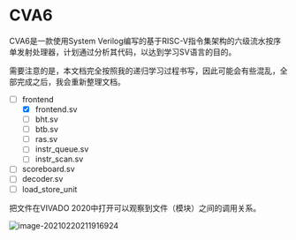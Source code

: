 # CVA6
CVA6是一款使用System Verilog编写的基于RISC-V指令集架构的六级流水按序单发射处理器，计划通过分析其代码，以达到学习SV语言的目的。

需要注意的是，本文档完全按照我的递归学习过程书写，因此可能会有些混乱，全部完成之后，我会重新整理文档。

- [ ] frontend
  - [x] frontend.sv
  - [ ] bht.sv
  - [ ] btb.sv
  - [ ] ras.sv
  - [ ] instr_queue.sv
  - [ ] instr_scan.sv
- [ ] scoreboard.sv
- [ ] decoder.sv
- [ ] load_store_unit

把文件在VIVADO 2020中打开可以观察到文件（模块）之间的调用关系。

![image-20210220211916924](https://github.com/mengguanya/CVA6-source-code-analysis/blob/main/image/ariane.png)

